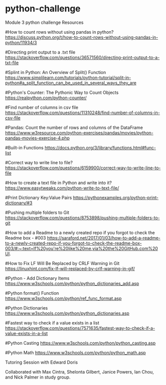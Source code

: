 # python-challenge
Module 3 python challenge
Resources

#How to count rows without using pandas in python?
https://discuss.python.org/t/how-to-count-rows-without-using-pandas-in-python/11934/3

#Directing print output to a .txt file
https://stackoverflow.com/questions/36571560/directing-print-output-to-a-txt-file

#Splint in Python: An Overview of Split() Function
https://www.simplilearn.com/tutorials/python-tutorial/split-in-python#a_split_function_can_be_used_in_several_ways_they_are

#Python's Counter: The Pythonic Way to Count Objects
https://realpython.com/python-counter/

#Find number of columns in csv file
https://stackoverflow.com/questions/11310248/find-number-of-columns-in-csv-file

#Pandas: Count the number of rows and columns of the DataFrame
https://www.w3resource.com/python-exercises/pandas/movies/python-pandas-movies-exercise-4.php

#Built-in Functions
https://docs.python.org/3/library/functions.html#func-list

#Correct way to write line to file?
https://stackoverflow.com/questions/6159900/correct-way-to-write-line-to-file

#How to create a text file in Python and write into it?
https://www.easytweaks.com/python-write-to-text-file/

#Print Dictionary Key:Value Pairs
https://pythonexamples.org/python-print-dictionary/#3

#Pushing multiple folders to Git
https://stackoverflow.com/questions/8753898/pushing-multiple-folders-to-git

#How to add a Readme to a newly created repo if you forgot to check the Readme box - #003
https://saraford.net/2017/01/03/how-to-add-a-readme-to-a-newly-created-repo-if-you-forgot-to-check-the-readme-box-003/#:~:text=If%20you're%20like%20me,via%20the%20GitHub.com%20UI.

#How to Fix LF Will Be Replaced by CRLF Warning in Git
https://linuxhint.com/fix-lf-will-replaced-by-crlf-warning-in-gif/

#Python - Add Dictionary Items
https://www.w3schools.com/python/python_dictionaries_add.asp

#Python format() Function
https://www.w3schools.com/python/ref_func_format.asp

#Python Dictionaries
https://www.w3schools.com/python/python_dictionaries.asp

#Fastest way to check if a value exists in a list
https://stackoverflow.com/questions/7571635/fastest-way-to-check-if-a-value-exists-in-a-list

#Python Casting
https://www.w3schools.com/python/python_casting.asp

#Python Math
https://www.w3schools.com/python/python_math.asp

Tutoring Session with Edward Doris

Collaborated with Max Cintra, Shelonta Gilbert, Janice Powers, Ian Chou, and Nick Palmer in study group.
